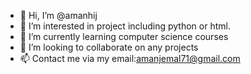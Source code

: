 - 👋 Hi, I’m @amanhij
- 👀 I’m interested in project including python or html.
- 🌱 I’m currently learning computer science courses
- 💞️ I’m looking to collaborate on any projects 
- 📫 Contact me via my email:amanjemal71@gmail.com

<!---
amanhij/amanhij is a ✨ special ✨ repository because its `README.md` (this file) appears on your GitHub profile.
You can click the Preview link to take a look at your changes.
--->
